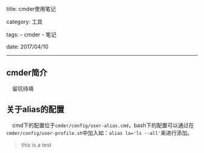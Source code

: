 title: cmder使用笔记

category: 工具

tags: 
    - cmder
    - 笔记

date: 2017/04/10

---

## cmder简介

&nbsp;&nbsp;&nbsp;&nbsp;留坑待填

## 关于alias的配置

&nbsp;&nbsp;&nbsp;&nbsp;cmd下的配置位于``cmder/config/user-alias.cmd``，bash下的配置可以通过在``cmder/config/user-profile.sh``中加入如：``alias la='ls --all'``来进行添加。
  
> this is a test






